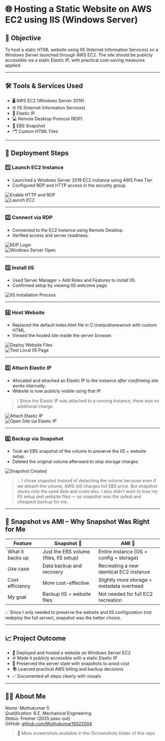 # 🌐 Hosting a Static Website on AWS EC2 using IIS (Windows Server)

## 🎯 Objective
To host a static HTML website using IIS (Internet Information Services) on a Windows Server launched through AWS EC2. The site should be publicly accessible via a static Elastic IP, with practical cost-saving measures applied.

---

## 🛠️ Tools & Services Used
- 🖥️ AWS EC2 (Windows Server 2019)
- 🌐 IIS (Internet Information Services)
- 📶 Elastic IP
- 💻 Remote Desktop Protocol (RDP)
- 💾 EBS Snapshot
- 🗂️ Custom HTML Files

---

## 🧭 Deployment Steps

### 1️⃣ Launch EC2 Instance
- Launched a Windows Server 2019 EC2 instance using AWS Free Tier.
- Configured RDP and HTTP access in the security group.

![Enable HTTP and RDP](Screenshots/1-enable-http-rdp-IIS.jpg)  
![Launch EC2](Screenshots/2-Launch-EC2-Windows.jpg)

---

### 2️⃣ Connect via RDP
- Connected to the EC2 instance using Remote Desktop.
- Verified access and server readiness.

![RDP Login](Screenshots/3-rdp-login-windows.jpg)  
![Windows Server Open](Screenshots/4-windows-server-open,login.jpg)

---

### 3️⃣ Install IIS
- Used Server Manager > Add Roles and Features to install IIS.
- Confirmed setup by viewing IIS welcome page.

![IIS Installation Process](Screenshots/5-install-iis-windows.jpg)

---

### 4️⃣ Host Website
- Replaced the default index.html file in C:\inetpub\wwwroot with custom HTML.
- Viewed the hosted site inside the server browser.

![Deploy Website Files](Screenshots/7-deploy-index-wwwroot.png.jpg)  
![Test Local IIS Page](Screenshots/6-test-iis-page-success.jpg)

---

### 5️⃣ Attach Elastic IP
- Allocated and attached an Elastic IP to the instance *after confirming site works internally*.
- Website is now publicly visible using that IP.

> ℹ️ Since the Elastic IP was attached to a running instance, there was no additional charge.

![Attach Elastic IP](Screenshots/8-attach-elastic-ip.jpg)  
![Open Site via Elastic IP](Screenshots/9-open-site-Elastic-ip.jpg)

---

### 6️⃣ Backup via Snapshot
- Took an EBS snapshot of the volume to preserve the IIS + website setup.
- Deleted the original volume afterward to stop storage charges.

![Snapshot Created](Screenshots/10-Snapshot-Created.jpg)

> 💡 I chose snapshot instead of detaching the volume because even if we detach the volume, AWS still charges full EBS price. But snapshot stores only the used data and costs less. I also didn’t want to lose my IIS setup and website files — so snapshot was the safest and cheapest backup for me.

---

## 🧠 Snapshot vs AMI – Why Snapshot Was Right for Me

| Feature              | Snapshot 📸                            | AMI 🧪                                           |
|----------------------|----------------------------------------|--------------------------------------------------|
| What it backs up     | Just the EBS volume (files, IIS setup) | Entire instance (OS + config + storage)          |
| Use case             | Data backup and recovery               | Recreating a new identical EC2 instance          |
| Cost efficiency      | More cost-effective                    | Slightly more storage + metadata overhead        |
| My goal              | Backup IIS + website files             | Not needed for full EC2 recreation               |

✅ Since I only needed to preserve the website and IIS configuration (not redeploy the full server), snapshot was the better choice.

---

## 📈 Project Outcome
- 🧩 Deployed and hosted a website on Windows Server EC2  
- 🌐 Made it publicly accessible with a static Elastic IP  
- 💾 Preserved the server state with snapshots to avoid cost  
- 📚 Learned practical AWS billing and backup decisions  
- ✅ Documented all steps clearly with visuals

---

## 👨‍💻 About Me  
*Name:* Muthukumar S  
*Qualification:* B.E. Mechanical Engineering  
*Status:* Fresher (2025 pass-out)  
*GitHub:* [github.com/Muthukumar15022004](https://github.com/Muthukumar15022004)

> 📸 More screenshots available in the /Screenshots folder of this repo 
